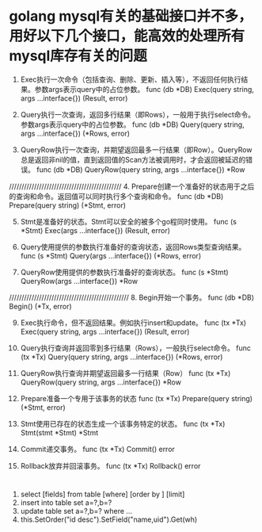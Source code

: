 # golang mysql有关的基础接口并不多，用好以下几个接口，能高效的处理所有mysql库存有关的问题

1. Exec执行一次命令（包括查询、删除、更新、插入等），不返回任何执行结果。参数args表示query中的占位参数。
func (db *DB) Exec(query string, args ...interface{}) (Result, error)

2. Query执行一次查询，返回多行结果（即Rows），一般用于执行select命令。参数args表示query中的占位参数。
func (db *DB) Query(query string, args ...interface{}) (*Rows, error)

3. QueryRow执行一次查询，并期望返回最多一行结果（即Row）。QueryRow总是返回非nil的值，直到返回值的Scan方法被调用时，才会返回被延迟的错误。
func (db *DB) QueryRow(query string, args ...interface{}) *Row

/////////////////////////////////////////////
4. Prepare创建一个准备好的状态用于之后的查询和命令。返回值可以同时执行多个查询和命令。
func (db *DB) Prepare(query string) (*Stmt, error)

5. Stmt是准备好的状态。Stmt可以安全的被多个go程同时使用。
func (s *Stmt) Exec(args ...interface{}) (Result, error)

6. Query使用提供的参数执行准备好的查询状态，返回Rows类型查询结果。
func (s *Stmt) Query(args ...interface{}) (*Rows, error)

7. QueryRow使用提供的参数执行准备好的查询状态。
func (s *Stmt) QueryRow(args ...interface{}) *Row

////////////////////////////////////////////////
8. Begin开始一个事务。
func (db *DB) Begin() (*Tx, error)

9. Exec执行命令，但不返回结果。例如执行insert和update。
func (tx *Tx) Exec(query string, args ...interface{}) (Result, error)

10. Query执行查询并返回零到多行结果（Rows），一般执行select命令。
func (tx *Tx) Query(query string, args ...interface{}) (*Rows, error)

11. QueryRow执行查询并期望返回最多一行结果（Row）
func (tx *Tx) QueryRow(query string, args ...interface{}) *Row

12. Prepare准备一个专用于该事务的状态
func (tx *Tx) Prepare(query string) (*Stmt, error)	

13. Stmt使用已存在的状态生成一个该事务特定的状态。
func (tx *Tx) Stmt(stmt *Stmt) *Stmt

14. Commit递交事务。
func (tx *Tx) Commit() error

15. Rollback放弃并回滚事务。
func (tx *Tx) Rollback() error

# 
1. select [fields] from table [where] [order by ] [limit]
2. insert into table set a=?,b=?
3. update table set a=?,b=? where ...
4. this.SetOrder("id desc").SetField("name,uid").Get(wh)




